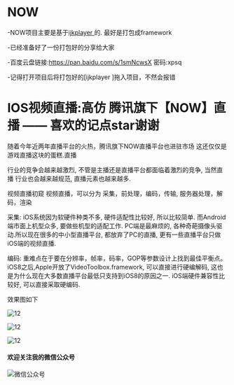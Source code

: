 # NOW
-NOW项目主要是基于[ijkplayer ](https://github.com/Bilibili/ijkplayer)的. 最好是打包成framework

-已经准备好了一份打包好的分享给大家

-百度云盘链接:https://pan.baidu.com/s/1smNcwsX  密码:xpsq

-记得打开项目后将打包好的[ijkplayer ]拖入项目，不然会报错


# IOS视频直播:高仿 腾讯旗下【NOW】直播 —— 喜欢的记点star谢谢

随着今年近两年直播平台的火热，腾讯旗下NOW直播平台也进驻市场
这还仅仅是游戏直播这块的蛋糕.直播

行业的竞争会越来越激烈, 不管是主播还是直播平台都面临着激烈的竞争, 当然直播
行业也会越来越规范, 直播元素也越来越多.

视频直播初窥
视频直播，可以分为 采集，前处理，编码，传输, 服务器处理，解码，渲染

采集: 
iOS系统因为软硬件种类不多, 硬件适配性比较好, 所以比较简单. 而Android端市面上机型众多, 要做些机型的适配工作.
PC端是最麻烦的, 各种奇葩摄像头驱动.所以现在很多的中小型直播平台, 都放弃了PC的直播, 更有一些直播平台只做iOS端的视频直播.

编码: 
重难点在于要在分辨率，帧率，码率，GOP等参数设计上找到最佳平衡点。
iOS8之后,Apple开放了VideoToolbox.framework, 可以直接进行硬编解码, 
这也是为什么现在大多数直播平台最低只支持到iOS8的原因之一. 
iOS端硬件兼容性比较好, 可以直接采取硬编码.


效果图如下

![12](https://github.com/ChinaArJun/Tencent-NOW/blob/master/NowGif.gif)


![12](https://github.com/ChinaArJun/Tencent-NOW/blob/master/image1.png)


![12](https://github.com/ChinaArJun/Tencent-NOW/blob/master/image2.png)

####       欢迎关注我的微信公众号
![微信公众号](http://qiniu.zhequtao.com/qrcode.jpg)
